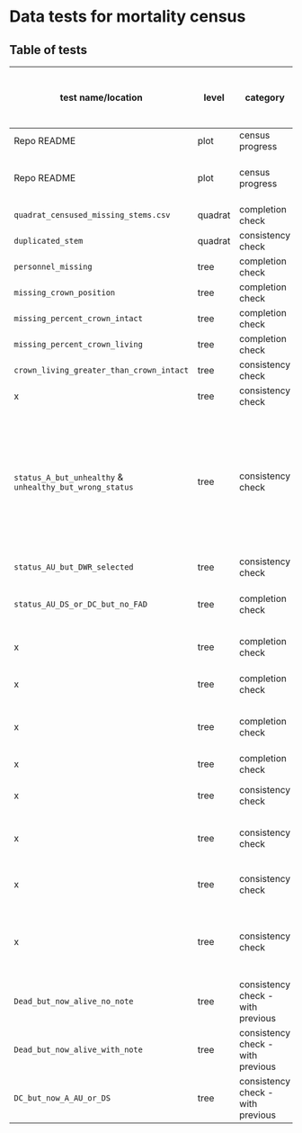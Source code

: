 # Data tests for mortality census

## Table of tests 

test name/location |level | category | applied to | test  | warning (W) or error (E) | coded | requires field fix? | auto fix (when applicable) | core or SCBI add-on?
----  |----  | ---- | ----  | ----  | ---- | ---- | ---- | ----  | ---- 
Repo README |plot | census progress | all stems in census | percent trees censused | NA |  2021 | NA | NA | core
Repo README |plot | census progress | all stems in census | list or map of quadrats completed, with additional category for censused with fixes pending | NA |  2021 | NA | NA | core 
`quadrat_censused_missing_stems.csv`|quadrat | completion check | newly censused quadrats | all trees censused |  E | 2021 | Y | NA | core
`duplicated_stem`|quadrat  | consistency check | newly censused quadrats | no trees are duplicated |   E | 2021 | N | use latest record | core
`personnel_missing`|tree | completion check | newly censused trees (A, AU, DS) | `SurveyorID` is recorded | E | 2021 | N | NA | core
`missing_crown_position`|tree | completion check | newly censused trees (A, AU, DS) | `crown position` is recorded | E | 2021 | Y | NA | core
`missing_percent_crown_intact`|tree | completion check | newly censused trees (A, AU, DS) |`percentage of crown intact` is recorded | E | 2021 | Y | NA | core
`missing_percent_crown_living`|tree | completion check | newly censused trees (A, AU, DS) |`percentage of crown living` is recorded | E | 2021 | Y | NA | core
`crown_living_greater_than_crown_intact`|tree | consistency check | newly censused trees (A, AU, DS) | `percentage of crown living` ≤ `percentage of crown intact` | E | 2021 | initially | [issue 13](https://github.com/SCBI-ForestGEO/SCBImortality/issues/13)| core
x |tree | consistency check | newly censused trees (DS or DC) | `percentage of crown living` = 0 | E | 2021 | Y | NA| core
`status_A_but_unhealthy` & `unhealthy_but_wrong_status`|tree | consistency check | newly censused trees (alive) | no FAD is selected; no record of wounded main stem, canker, or rotting trunk; DWR (dead with resprouts) not selected | E | 2021 | sometimes | if `percentage of crown living`>0, change status to AU; otherwise requires field check (to determine DS vs DC) | core
`status_AU_but_DWR_selected`|tree | consistency check | newly censused trees (AU) | DWR (dead with resprouts) not selected |E |  2021 | initially | ---| core
`status_AU_DS_or_DC_but_no_FAD`|tree | completion check | newly censused trees (AU, DS or DC) **that were live in previous census** | at least one FAD is selected (OR level selected for `wounded main stem`,`canker,swelling,deformity`, `rotting main stem`)* | E |2021 | Y | NA | core
x |tree | completion check | newly censused trees (AU or dead, with "wound" selected as FAD) | level selected for `wounded main stem` | E |2021 | Y | NA | core
x |tree | completion check | newly censused trees (AU or dead, with "canker" selected as FAD) | level selected for `canker,swelling,deformity` |E | 2021 | Y | NA | core
x |tree | completion check | newly censused trees (AU or dead, with "rotting stem" or "hollow stem" selected as FAD) | level selected for `rotting main stem` | E |2021 | Y | NA | core
x |tree | completion check | newly censused trees (AU, DS or DC) | at least one photo was taken | W | not yet | Y | NA | core
x |tree | consistency check | newly censused trees (AU or dead, with level selected for `wounded main stem`)| "wound" selected as FAD, AU or dead selected as status | W| 2021 | N | add wound to FAD list* | core
x |tree | consistency check | newly censused trees (AU or dead, with level selected for `canker,swelling,deformity`)| "canker" selected as FAD | W| 2021 | N | add canker to FAD list* | core
x |tree | consistency check | newly censused trees (AU or dead, with level selected for `rotting main stem`)| "rotting stem" or "hollow stem" selected as FAD| W| 2021 | N | add `rotting main stem` to FAD list* | core
x |tree | consistency check | newly censused trees (any FAD selected, or level selected for `canker,swelling,deformity`, `wounded main stem` , or `rotting main stem`)| status selected as AU or dead | W| 2021 | N | change live to AU | core
`Dead_but_now_alive_no_note` |tree | consistency check - with previous | newly censused trees (A or AU) | tree was A or AU in previous year with no note | E| 2021 | Y | NA| core
`Dead_but_now_alive_with_note` |tree | consistency check - with previous | newly censused trees (A or AU) | tree was A or AU in previous year with note (indicating previous misclassification) | W| 2021 | Y | NA| core
`DC_but_now_A_AU_or_DS` |tree | consistency check - with previous | newly censused trees (A or AU or DS) | tree was not DC in previous year | W| 2021 | Y | NA| core or SCBI?



